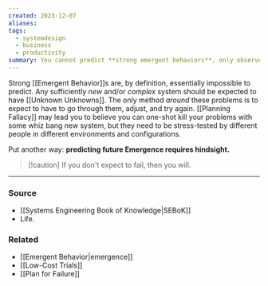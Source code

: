 ```yaml
---
created: 2023-12-07
aliases: 
tags:
  - systemdesign
  - business
  - productivity
summary: You cannot predict **strong emergent behaviors**, only observe them and react.
---
```

Strong [[Emergent Behavior]]s are, by definition, essentially impossible to predict. Any sufficiently *new* and/or *complex* system should be expected to have [[Unknown Unknowns]]. The only method *around* these problems is to expect to have to go through them, adjust, and try again. [[Planning Fallacy]] may lead you to believe you can one-shot kill your problems with some whiz bang new system, but they need to be stress-tested by different people in different environments and configurations. 

Put another way: **predicting future Emergence requires hindsight.**

> [!caution] If you don't expect to fail, then you will.

---
### Source
- [[Systems Engineering Book of Knowledge|SEBoK]]
- Life.

### Related
- [[Emergent Behavior|emergence]]
- [[Low-Cost Trials]]
- [[Plan for Failure]]